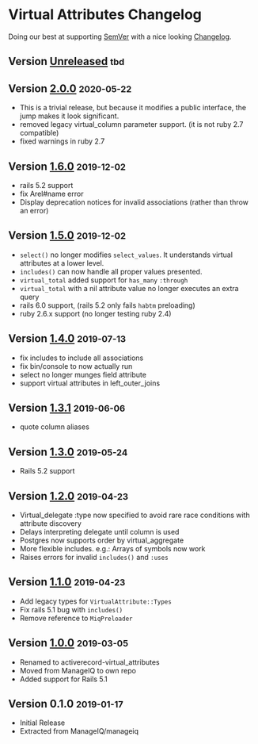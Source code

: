 # Virtual Attributes Changelog

Doing our best at supporting [SemVer](http://semver.org/) with
a nice looking [Changelog](http://keepachangelog.com).

## Version [Unreleased] <small>tbd</small>

## Version [2.0.0] <small>2020-05-22</small>

* This is a trivial release, but because it modifies a public interface, the jump makes it look significant.
* removed legacy virtual_column parameter support. (it is not ruby 2.7 compatible)
* fixed warnings in ruby 2.7

## Version [1.6.0] <small>2019-12-02</small>

* rails 5.2 support
* fix Arel#name error
* Display deprecation notices for invalid associations (rather than throw an error)

## Version [1.5.0] <small>2019-12-02</small>

* `select()` no longer modifies `select_values`. It understands virtual attributes at a lower level.
* `includes()` can now handle all proper values presented.
* `virtual_total` added support for `has_many` `:through`
* `virtual_total` with a nil attribute value no longer executes an extra query
* rails 6.0 support, (rails 5.2 only fails `habtm` preloading)
* ruby 2.6.x support (no longer testing ruby 2.4)

## Version [1.4.0] <small>2019-07-13</small>

* fix includes to include all associations
* fix bin/console to now actually run
* select no longer munges field attribute
* support virtual attributes in left_outer_joins

## Version [1.3.1] <small>2019-06-06</small>

* quote column aliases

## Version [1.3.0] <small>2019-05-24</small>

* Rails 5.2 support

## Version [1.2.0] <small>2019-04-23</small>

* Virtual_delegate :type now specified to avoid rare race conditions with attribute discovery
* Delays interpreting delegate until column is used
* Postgres now supports order by virtual_aggregate
* More flexible includes. e.g.: Arrays of symbols now work
* Raises errors for invalid `includes()` and `:uses`

## Version [1.1.0] <small>2019-04-23</small>

* Add legacy types for `VirtualAttribute::Types`
* Fix rails 5.1 bug with `includes()`
* Remove reference to `MiqPreloader`

## Version [1.0.0] <small>2019-03-05</small>

* Renamed to activerecord-virtual_attributes
* Moved from ManageIQ to own repo
* Added support for Rails 5.1

## Version 0.1.0 <small>2019-01-17</small>

* Initial Release
* Extracted from ManageIQ/manageiq

[Unreleased]: https://github.com/ManageIQ/activerecord-virtual_attributes/compare/v2.0.0...HEAD
[2.0.0]: https://github.com/ManageIQ/activerecord-virtual_attributes/compare/v1.6.0...v2.0.0
[1.6.0]: https://github.com/ManageIQ/activerecord-virtual_attributes/compare/v1.5.0...v1.6.0
[1.5.0]: https://github.com/ManageIQ/activerecord-virtual_attributes/compare/v1.4.0...v1.5.0
[1.4.0]: https://github.com/ManageIQ/activerecord-virtual_attributes/compare/v1.3.1...v1.4.0
[1.3.1]: https://github.com/ManageIQ/activerecord-virtual_attributes/compare/v1.3.0...v1.3.1
[1.3.0]: https://github.com/ManageIQ/activerecord-virtual_attributes/compare/v1.2.0...v1.3.0
[1.2.0]: https://github.com/ManageIQ/activerecord-virtual_attributes/compare/v1.1.0...v1.2.0
[1.1.0]: https://github.com/ManageIQ/activerecord-virtual_attributes/compare/v1.0.0...v1.1.0
[1.0.0]: https://github.com/ManageIQ/activerecord-virtual_attributes/compare/v0.1.0...v1.0.0
